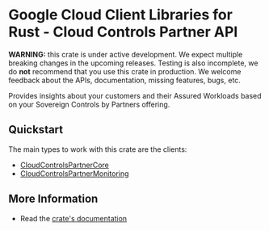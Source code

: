 # Google Cloud Client Libraries for Rust - Cloud Controls Partner API

<!-- Code generated by sidekick. DO NOT EDIT. -->

**WARNING:** this crate is under active development. We expect multiple breaking
changes in the upcoming releases. Testing is also incomplete, we do **not**
recommend that you use this crate in production. We welcome feedback about the
APIs, documentation, missing features, bugs, etc.

Provides insights about your customers and their Assured Workloads based on
your Sovereign Controls by Partners offering.

## Quickstart

The main types to work with this crate are the clients:

* [CloudControlsPartnerCore]
* [CloudControlsPartnerMonitoring]

## More Information

* Read the [crate's documentation](https://docs.rs/google-cloud-cloudcontrolspartner-v1/latest/google-cloud-cloudcontrolspartner-v1)

[CloudControlsPartnerCore]: https://docs.rs/google-cloud-cloudcontrolspartner-v1/latest/google_cloud_cloudcontrolspartner_v1/client/struct.CloudControlsPartnerCore.html
[CloudControlsPartnerMonitoring]: https://docs.rs/google-cloud-cloudcontrolspartner-v1/latest/google_cloud_cloudcontrolspartner_v1/client/struct.CloudControlsPartnerMonitoring.html

